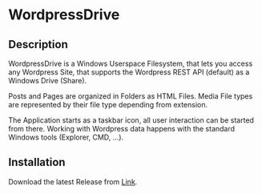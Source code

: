 # WordpressDrive

## Description

WordpressDrive is a Windows Userspace Filesystem, that lets you access any Wordpress Site, that supports the Wordpress REST API (default) as a Windows Drive (Share).

Posts and Pages are organized in Folders as HTML Files. Media File types are represented by their file type depending from extension.

The Application starts as a taskbar icon, all user interaction can be started from there. Working with Wordpress data happens with the standard Windows tools (Explorer, CMD, ...).

## Installation
Download the latest Release from [Link](/printpagestopdf/WordpressDrive/releases "here").
